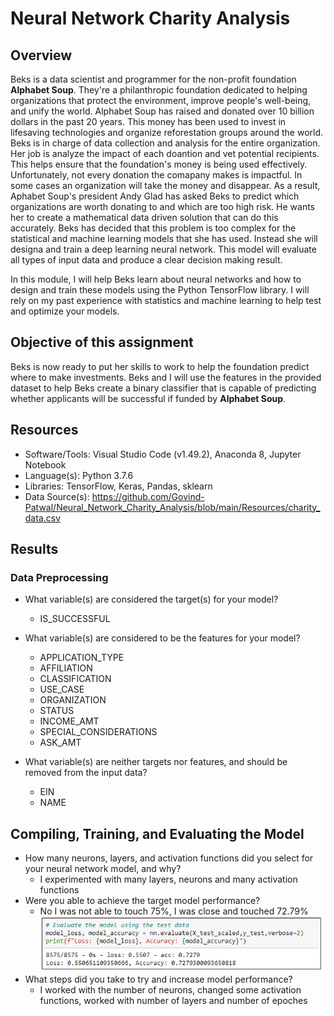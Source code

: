 # Neural Network Charity Analysis

## Overview

Beks is a data scientist and programmer for the non-profit foundation **Alphabet Soup**. They're a philanthropic foundation dedicated to helping organizations that protect the environment, improve people's well-being, and unify the world. Alphabet Soup has raised and donated over 10 billion dollars in the past 20 years. This money has been used to invest in lifesaving technologies and organize reforestation groups around the world. Beks is in charge of data collection and analysis for the entire organization. Her job is analyze the impact of each doantion and vet potential recipients. This helps ensure that the  foundation's money is being used effectively. Unfortunately, not every donation the comapany makes is impactful. In some cases an organization will take the money and disappear. As a result, Aphabet Soup's president Andy Glad has asked Beks to predict which organizations are worth donating to and which are too high risk. He wants her to create a mathematical data driven solution that can do this accurately. Beks has decided that this problem is too complex for the statistical and machine learning models that she has used. Instead she will designa and train a deep learning neural network. This model will evaluate all types of input data and produce a clear decision making result. 

In this module, I will help Beks learn about neural networks and how to design and train these models using the Python TensorFlow library. I will rely on my past experience with statistics and machine learning to help test and optimize your models.

## Objective of this assignment
Beks is now ready to put her skills to work to help the foundation predict where to make investments. Beks and I will use the features in the provided dataset to help Beks create a binary classifier that is capable of predicting whether applicants will be successful if funded by **Alphabet Soup**.

## Resources
* Software/Tools: Visual Studio Code (v1.49.2), Anaconda 8, Jupyter Notebook
* Language(s): Python 3.7.6
* Libraries: TensorFlow, Keras, Pandas, sklearn
* Data Source(s): https://github.com/Govind-Patwal/Neural_Network_Charity_Analysis/blob/main/Resources/charity_data.csv

## Results

### Data Preprocessing
* What variable(s) are considered the target(s) for your model?
    * IS_SUCCESSFUL
* What variable(s) are considered to be the features for your model?
    * APPLICATION_TYPE
    * AFFILIATION
    * CLASSIFICATION
    * USE_CASE
    * ORGANIZATION
    * STATUS
    * INCOME_AMT
    * SPECIAL_CONSIDERATIONS
    * ASK_AMT 

* What variable(s) are neither targets nor features, and should be removed from the input data?
    * EIN
    * NAME

## Compiling, Training, and Evaluating the Model
* How many neurons, layers, and activation functions did you select for your neural network model, and why?
    * I experimented with many layers, neurons and many activation functions
* Were you able to achieve the target model performance?
    * No I was not able to touch 75%, I was close and touched 72.79%
    ![](Resources/Deliverable2.png)
* What steps did you take to try and increase model performance?
    * I worked with the number of neurons, changed some activation functions, worked with number of layers and number of epoches
